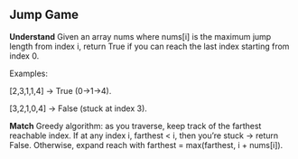 ## Jump Game
**Understand**
Given an array nums where nums[i] is the maximum jump length from index i, return True if you can reach the last index starting from index 0.

Examples:

[2,3,1,1,4] → True (0→1→4).

[3,2,1,0,4] → False (stuck at index 3).

**Match**
Greedy algorithm: as you traverse, keep track of the farthest reachable index. If at any index i, farthest < i, then you’re stuck → return False. Otherwise, expand reach with farthest = max(farthest, i + nums[i]).